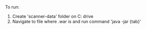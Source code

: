 To run:
1) Create 'scanner-data' folder on C: drive
2) Navigate to file where .war is and run command 'java -jar {tab}'